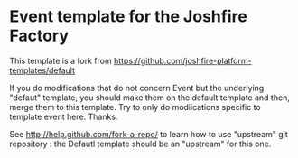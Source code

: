Event template for the Joshfire Factory
=======================================

This template is a fork from https://github.com/joshfire-platform-templates/default

If you do modifications that do not concern Event but the underlying "defaut" template, you should make them on the default template and then, merge them to this template.
Try to only do modiications specific to template event here. Thanks.

See http://help.github.com/fork-a-repo/ to learn how to use "upstream" git repository : the Defautl template should be an "upstream" for this one.